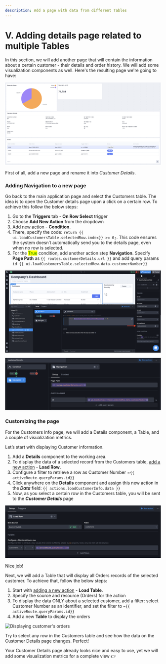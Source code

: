 ```yaml
---
description: Add a page with data from different Tables
---
```


# V. Adding details page related to multiple Tables

In this section, we will add another page that will contain the information about a certain customer - their details and order history. We will add some visualization components as well. Here's the resulting page we're going to have:

![](<../../.gitbook/assets/Screenshot 2021-11-19 at 14.04.26.png>)

First of all, add a new page and rename it into _Customer Details_.

### Adding Navigation to a new page

Go back to the main application page and select the Customers table. The idea is to open the Customer details page upon a click on a certain row. To achieve this follow the below steps:

1. Go to the **Triggers** tab - **On Row Select** trigger
2. Choose **Add New Action** from the dropdown&#x20;
3. [Add new action](https://docs.uibakery.io/basics/working-with-actions#creating-an-action) - **Condition.**&#x20;
4. There, specify the code: `return {{ ui.loadCustomersTable.selectedRow.index}} >= 0;`. This code ensures the system doesn’t automatically send you to the details page, even when no row is selected.&#x20;
5. For the <mark style="color:green;">True</mark> condition, add another action step **Navigation**. Specify **Page Path** as `{{ routes.customerDetails.url }}` and add query params `id {{ ui.loadCustomersTable.selectedRow.data.customerNumber}}`

![Adding Condition](<../../.gitbook/assets/Screenshot 2022-01-20 at 17.25.48.png>)

![Navigation step](<../../.gitbook/assets/Screenshot 2021-10-29 at 17.55.56.png>)

### Customizing the page

For the Customers Info page, we will add a Details component, a Table, and a couple of visualization metrics.

Let’s start with displaying Customer information.&#x20;

1. Add a **Details** component to the working area.
2. To display the data of a selected record from the Customers table, [add a new action](https://docs.uibakery.io/basics/working-with-actions#creating-an-action) - **Load Row**.
3. Configure a filter to retrieve a row as Customer Number =`{{ activeRoute.queryParams.id}}`
4. Click anywhere on the **Details** component and assign this new action in the _**Data**_ field: `{{ actions.loadCustomerInfo.data }}`
5. Now, as you select a certain row in the Customers table, you will be sent to the _**Customer Details**_ page

![Customers Info action configuration](<../../.gitbook/assets/Screenshot 2022-01-20 at 17.27.18.png>)

Nice job!

Next, we will add a Table that will display all Orders records of the selected customer. To achieve that, follow the below steps:&#x20;

1. Start with [adding a new action](https://docs.uibakery.io/basics/working-with-actions#creating-an-action) - **Load Table**.&#x20;
2. Specify the source and resource (Orders) for the action&#x20;
3. To display the data ONLY about a selected customer, add a filter: select Customer Number as an identifier, and set the filter to `={{ activeRoute.queryParams.id}}`
4. Add a new **Table** to display the orders

![Displaying customer's orders](../../.gitbook/assets/ordersOpt.gif)

Try to select any row in the Customers table and see how the data on the Customer Details page changes. Perfect!

Your Customer Details page already looks nice and easy to use, yet we will add some visualization metrics for a complete view 👉
